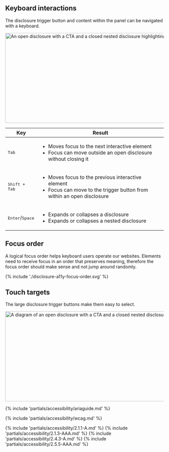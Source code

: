 ## Keyboard interactions

The disclosure trigger button and content within the panel can be navigated with a keyboard.

<uxdot-example>
  <img alt="An open disclosure with a CTA and a closed nested disclosure highlighting the three focusable areas."
       src="../disclosure-a11y-keyboard-interactions.svg"
       width="1012"
       height="285">
</uxdot-example>

<rh-table>
  <table>
    <thead>
      <tr>
        <th scope="col" data-label="Key">Key</th>
        <th scope="col" data-label="Result">Result</th>
      </tr>
    </thead>
    <tbody>
      <tr>
        <td data-label="Key"><kbd>Tab</kbd></td>
        <td data-label="Result">
          <ul>
            <li>Moves focus to the next interactive element</li>
            <li>Focus can move outside an open disclosure without closing it</li>
          </ul>
        </td>
      </tr>
      <tr>
        <td data-label="Key"><kbd>Shift + Tab</kbd></td>
        <td data-label="Result">
          <ul>
            <li>Moves focus to the previous interactive element</li>
            <li>Focus can move to the trigger button from within an open disclosure</li>
          </ul>
        </td>
      </tr>
      <tr>
        <td data-label="Key"><kbd>Enter</kbd>/<kbd>Space</kbd></td>
        <td data-label="Result">
          <ul>
            <li>Expands or collapses a disclosure</li>
            <li>Expands or collapses a nested disclosure</li>
          </ul>
        </td>
      </tr>
    </tbody>
  </table>
</rh-table>

## Focus order

A logical focus order helps keyboard users operate our websites. Elements need to receive focus in an order that preserves meaning, therefore the focus order should make sense and not jump around randomly.

<uxdot-example>
  {% include './disclosure-a11y-focus-order.svg' %}
</uxdot-example>

## Touch targets

The large disclosure trigger buttons make them easy to select.

<uxdot-example>
  <img alt="A diagram of an open disclosure with a CTA and a closed nested disclosure highlighting the three available touch targets."
       src="../disclosure-a11y-touch-targets.svg"
       width="1012"
       height="285">
</uxdot-example>

{% include 'partials/accessibility/ariaguide.md' %}

{% include 'partials/accessibility/wcag.md' %}

{% include 'partials/accessibility/2.1.1-A.md' %}
{% include 'partials/accessibility/2.1.3-AAA.md' %}
{% include 'partials/accessibility/2.4.3-A.md' %}
{% include 'partials/accessibility/2.5.5-AAA.md' %}
